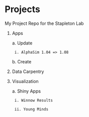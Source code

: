 # Projects
My Project Repo for the Stapleton Lab

1. Apps

	a. Update
	
		i. AlphaSim 1.04 => 1.08
	
	b. Create
					
2. Data Carpentry

3. Visualization

	a. Shiny Apps
	
		i. Winnow Results
		
		ii. Young Minds
	
	
